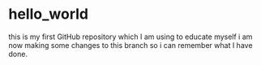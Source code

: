 # hello_world
this is my first GitHub repository which I am using to educate myself
i am now making some changes to this branch so i can remember what I have done.
